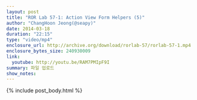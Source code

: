 ```yaml
---
layout: post
title: "ROR Lab 57-1: Action View Form Helpers (5)"
author: "ChangHoon Jeong(@seapy)"
date: 2014-03-18
duration: "22:15"
type: "video/mp4"
enclosure_url: http://archive.org/download/rorlab-57/rorlab-57-1.mp4
enclosure_bytes_size: 240930009
link:
  youtube: http://youtu.be/RAM7PMIpF9I
summary: 파일 업로드
show_notes:
---
```


{% include post_body.html %}
